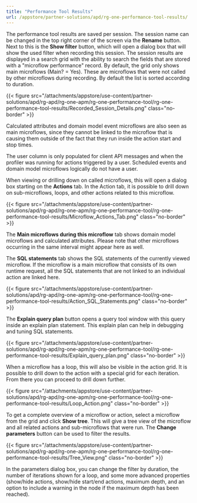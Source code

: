 ```yaml
---
title: "Performance Tool Results"
url: /appstore/partner-solutions/apd/rg-one-performance-tool-results/
---
```

The performance tool results are saved per session. The session name can be changed in the top right corner of the screen via the **Rename** button. Next to this is the **Show filter** button, which will open a dialog box that will show the used filter when recording this session. The session results are displayed in a search grid with the ability to search the fields that are stored with a "microflow performance" record. By default, the grid only shows main microflows (Main? = Yes). These are microflows that were not called by other microflows during recording. By default the list is sorted according to duration. 

{{< figure src="/attachments/appstore/use-content/partner-solutions/apd/rg-apd/rg-one-apm/rg-one-performance-tool/rg-one-performance-tool-results/Recorded_Session_Details.png" class="no-border" >}}

Calculated attributes and domain model event microflows are also seen as main microflows, since they cannot be linked to the microflow that is causing them outside of the fact that they run inside the action start and stop times.

The user column is only populated for client API messages and when the profiler was running for actions triggered by a user. Scheduled events and domain model microflows logically do not have a user.

When viewing or drilling down on called microflows, this will open a dialog box starting on the **Actions** tab. In the Action tab, it is possible to drill down on sub-microflows, loops, and other actions related to this microflow. 

{{< figure src="/attachments/appstore/use-content/partner-solutions/apd/rg-apd/rg-one-apm/rg-one-performance-tool/rg-one-performance-tool-results/Microflow_Actions_Tab.png" class="no-border" >}}

The **Main microflows during this microflow** tab shows domain model microflows and calculated attributes. Please note that other microflows occurring in the same interval might appear here as well.

The **SQL statements** tab shows the SQL statements of the currently viewed microflow. If the microflow is a main microflow that consists of its own runtime request, all the SQL statements that are not linked to an individual action are linked here.

{{< figure src="/attachments/appstore/use-content/partner-solutions/apd/rg-apd/rg-one-apm/rg-one-performance-tool/rg-one-performance-tool-results/Action_SQL_Statements.png" class="no-border" >}} 

The **Explain query plan** button opens a query tool window with this query inside an explain plan statement. This explain plan can help in debugging and tuning SQL statements.

{{< figure src="/attachments/appstore/use-content/partner-solutions/apd/rg-apd/rg-one-apm/rg-one-performance-tool/rg-one-performance-tool-results/Explain_query_plan.png" class="no-border" >}} 

When a microflow has a loop, this will also be visible in the action grid. It is possible to drill down to the action with a special grid for each iteration. From there you can proceed to drill down further.

{{< figure src="/attachments/appstore/use-content/partner-solutions/apd/rg-apd/rg-one-apm/rg-one-performance-tool/rg-one-performance-tool-results/Loop_Action.png" class="no-border" >}}

To get a complete overview of a microflow or action, select a microflow from the grid and click **Show tree**. This will give a tree view of the microflow and all related actions and sub-microflows that were run. The **Change parameters** button can be  used to filter the results.

{{< figure src="/attachments/appstore/use-content/partner-solutions/apd/rg-apd/rg-one-apm/rg-one-performance-tool/rg-one-performance-tool-results/Tree_View.png" class="no-border" >}}

In the parameters dialog box, you can change the filter by duration, the number of iterations shown for a loop, and some more advanced properties (show/hide actions, show/hide start/end actions, maximum depth, and an option to include a warning in the node if the maximum depth has been reached).
